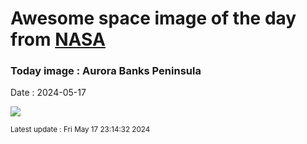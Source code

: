 
# Awesome space image of the day from [NASA](https://api.nasa.gov/)

### Today image : Aurora Banks Peninsula
Date : 2024-05-17

![](https://apod.nasa.gov/apod/image/2405/DSC_6363Panorama-2_600.jpg)

<small>Latest update : Fri May 17 23:14:32 2024</small>
        